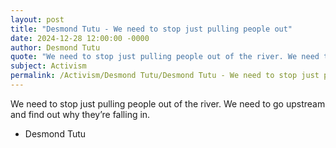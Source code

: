 ```yaml
---
layout: post
title: "Desmond Tutu - We need to stop just pulling people out"
date: 2024-12-28 12:00:00 -0000
author: Desmond Tutu
quote: "We need to stop just pulling people out of the river. We need to go upstream and find out why they’re falling in."
subject: Activism
permalink: /Activism/Desmond Tutu/Desmond Tutu - We need to stop just pulling people out
---
```


We need to stop just pulling people out of the river. We need to go upstream and find out why they’re falling in.

- Desmond Tutu
